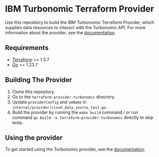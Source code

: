 # IBM Turbonomic Terraform Provider

Use this repository to build the IBM Turbonomic Terraform Provider, which supplies data resources to interact with the Turbonomic API. For more information about the provider, see the [documentation](https://registry.terraform.io/providers/IBM/turbonomic/latest/docs).

## Requirements

- [Terraform](https://developer.hashicorp.com/terraform/downloads) >= 1.5.7
- [Go](https://golang.org/doc/install) >= 1.23.7

## Building The Provider

1. Clone this repository.
2. Go to the `terraform-provider-turbonomic` directory.
3. Update `providerConfig` and `vmName` in `internal/provider/cloud_data_source_test.go`.
4. Build the provider by running the `make build` command / or run command `go build -o terraform-provider-turbonomic` directly to skip tests.

## Using the provider

 To get started using the Turbonomic provider, see the [documentation](https://registry.terraform.io/providers/IBM/turbonomic/latest/docs).
